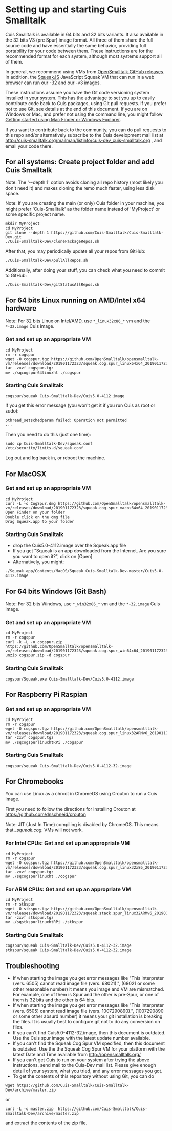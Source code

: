 # Setting up and starting Cuis Smalltalk #

Cuis Smalltalk is available in 64 bits and 32 bits variants. It also available in the 32 bits V3 (pre Spur) image format. All three of them share the full source code and have essentially the same behavior, providing full portability for your code between them. These instructions are for the recommended format for each system, although most systems support all of them.

In general, we recommend using VMs from [OpenSmalltalk GitHub releases](https://github.com/OpenSmalltalk/opensmalltalk-vm/releases/latest). In addition, the [SqueakJS](https://squeak.js.org) JavaScript Squeak VM that can run in a web browser can run our -32 and our -v3 images.

These instructions assume you have the Git code versioning system installed in your system. This has the advantage to set you up to easily contribute code back to Cuis packages, using Git pull requests. If you prefer not to use Git, see details at the end of this document. If you are on Windows or Mac, and prefer not using the command line, you might follow [Getting started using Mac Finder or Windows Explorer](GettingStarted-NoCommandLine.md).

If you want to contribute back to the community, you can do pull requests to this repo and/or alternatively subscribe to the Cuis development mail list at http://cuis-smalltalk.org/mailman/listinfo/cuis-dev_cuis-smalltalk.org , and email your code there.

## For all systems: Create project folder and add Cuis Smalltalk ##

Note: The '--depth 1' option avoids cloning all repo history (most likely you don't need it) and makes cloning the remo much faster, using less disk space.

Note: If you are creating the main (or only) Cuis folder in your machine, you might prefer 'Cuis-Smalltalk' as the folder name instead of 'MyProject' or some specific project name.
```
mkdir MyProject
cd MyProject
git clone --depth 1 https://github.com/Cuis-Smalltalk/Cuis-Smalltalk-Dev.git
./Cuis-Smalltalk-Dev/clonePackageRepos.sh
```
After that, you may periodically update all your repos from GitHub:
```
./Cuis-Smalltalk-Dev/pullAllRepos.sh
```
Additionally, after doing your stuff, you can check what you need to commit to GitHub:
```
./Cuis-Smalltalk-Dev/gitStatusAllRepos.sh
```

## For 64 bits Linux running on AMD/Intel x64 hardware ##

Note: For 32 bits Linux on Intel/AMD, use ```*_linux32x86_*``` vm and the ```*-32.image``` Cuis image.

### Get and set up an appropriate VM ###
```
cd MyProject
rm -r cogspur
wget -O cogspur.tgz https://github.com/OpenSmalltalk/opensmalltalk-vm/releases/download/201901172323/squeak.cog.spur_linux64x64_201901172323.tar.gz
tar -zxvf cogspur.tgz
mv ./sqcogspur64linuxht ./cogspur
```

### Starting Cuis Smalltalk ###
```
cogspur/squeak Cuis-Smalltalk-Dev/Cuis5.0-4112.image
```
If you get this error message (you won't get it if you run Cuis as root or sudo):
```
pthread_setschedparam failed: Operation not permitted
...
```
Then you need to do this (just one time):
```
sudo cp Cuis-Smalltalk-Dev/squeak.conf /etc/security/limits.d/squeak.conf
```
Log out and log back in, or reboot the machine.

## For MacOSX ##

### Get and set up an appropriate VM ###
```
cd MyProject
curl -L -o CogSpur.dmg https://github.com/OpenSmalltalk/opensmalltalk-vm/releases/download/201901172323/squeak.cog.spur_macos64x64_201901172323.dmg
Open Finder on your folder
Double click on the dmg file
Drag Squeak.app to your folder
```

### Starting Cuis Smalltalk ###
* drop the Cuis5.0-4112.image over the Squeak.app file
* If you get "Squeak is an app downloaded from the Internet. Are you sure you want to open it?", click on [Open]
* Alternatively, you might:
```
./Squeak.app/Contents/MacOS/Squeak Cuis-Smalltalk-Dev-master/Cuis5.0-4112.image
```

## For 64 bits Windows (Git Bash) ##

Note: For 32 bits Windows, use ```*_win32x86_*``` vm and the ```*-32.image``` Cuis image.

### Get and set up an appropriate VM ###
```
cd MyProject
rm -r cogspur
curl -k -L -o cogspur.zip https://github.com/OpenSmalltalk/opensmalltalk-vm/releases/download/201901172323/squeak.cog.spur_win64x64_201901172323.zip
unzip cogspur.zip -d cogspur
```

### Starting Cuis Smalltalk ###
```
cogspur/Squeak.exe Cuis-Smalltalk-Dev/Cuis5.0-4112.image
```

## For Raspberry Pi Raspian ##

### Get and set up an appropriate VM ###
```
cd MyProject
rm -r cogspur
wget -O cogspur.tgz https://github.com/OpenSmalltalk/opensmalltalk-vm/releases/download/201901172323/squeak.cog.spur_linux32ARMv6_201901172323.tar.gz
tar -zxvf cogspur.tgz
mv ./sqcogspurlinuxhtRPi ./cogspur
```

### Starting Cuis Smalltalk ###
```
cogspur/squeak Cuis-Smalltalk-Dev/Cuis5.0-4112-32.image
```

## For Chromebooks ##

You can use Linux as a chroot in ChromeOS using Crouton to run a Cuis image.

First you need to follow the directions for installing Crouton at
	https://github.com/dnschneid/crouton

Note: JIT (Just In Time) compiling is disabled by ChromeOS. This means that *_squeak.cog.* VMs will not work.

### For Intel CPUs: Get and set up an appropriate VM ###
```
cd MyProject
rm -r cogspur
wget -O cogspur.tgz https://github.com/OpenSmalltalk/opensmalltalk-vm/releases/download/201901172323/squeak.cog.spur_linux32x86_201901172323.tar.gz
tar -zxvf cogspur.tgz
mv ./sqcogspurlinuxht ./cogspur
```
### For ARM CPUs: Get and set up an appropriate VM ###
```
cd MyProject
rm -r stkspur
wget -O stkspur.tgz https://github.com/OpenSmalltalk/opensmalltalk-vm/releases/download/201901172323/squeak.stack.spur_linux32ARMv6_201901172323.tar.gz
tar -zxvf stkspur.tgz
mv ./sqstkspurlinuxhtRPi ./stkspur
```

### Starting Cuis Smalltalk ###
```
cogspur/squeak Cuis-Smalltalk-Dev/Cuis5.0-4112-32.image
stkspur/squeak Cuis-Smalltalk-Dev/Cuis5.0-4112-32.image
```

## Troubleshooting ##
* If when starting the image you get error messages like "This interpreter (vers. 6505) cannot read image file (vers. 68021).", (68021 or some other reasonable number) it means you image and VM are mismatched. For example, one of them is Spur and the other is pre-Spur, or one of them is 32 bits and the other is 64 bits.
* If when starting the image you get error messages like "This interpreter (vers. 6505) cannot read image file (vers. 1007290890).", (1007290890 or some other absurd number) it means your git installation is breaking the files. It is usually best to configure git not to do any conversion on files.
* If you can't find Cuis5.0-4112-32.image, then this document is outdated. Use the Cuis spur image with the latest update number available.
* If you can't find the Squeak Cog Spur VM specified, then this document is outdated. Use the the Squeak Cog Spur VM for your platform with the latest Date and Time available from http://opensmalltalk.org/
* If you can't get Cuis to run on your system after trying the above instructions, send mail to the Cuis-Dev mail list. Please give enough detail of your system, what you tried, and any error messages you got.
* To get the contents of this repository without using Git, you can do
```
wget https://github.com/Cuis-Smalltalk/Cuis-Smalltalk-Dev/archive/master.zip
```
or
```
curl -L -o master.zip  https://github.com/Cuis-Smalltalk/Cuis-Smalltalk-Dev/archive/master.zip
```
and extract the contents of the zip file.
